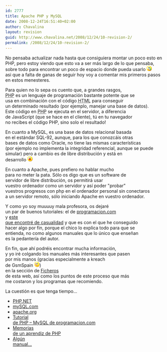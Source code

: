 ```yaml
---
id: 2777
title: Apache PHP y MySQL
date: 2008-12-24T16:51:40+02:00
author: Chavalina
layout: revision
guid: http://www.chavalina.net/2008/12/24/10-revision-2/
permalink: /2008/12/24/10-revision-2/
---
```

<p align="left">
  No pensaba actualizar nada hasta que consiguiera montar un poco esto en<br /> PHP, pero estoy viendo que esto va a ser más largo de lo que pensaba,<br /> sobre todo para encontrar un poco de espacio donde pueda usarlo <img src="/imagenes/emoticonos/llorar.gif" alt="emo" /><br /> asi que a falta de ganas de seguir hoy voy a comentar mis primeros pasos<br /> en estos menesteres.
</p>

<p align="left">
  Para quien no lo sepa os cuento que, a grandes rasgos,<br /> <acronym title="Hypertext PreProcessor">PHP</acronym> es un lenguaje de programación bastante potente que se<br /> usa en combinación con el código <acronym title="HyperText Markup Language">HTML</acronym> para conseguir<br /> un determinado resultado (por ejemplo, manejar una base de datos).<br /> Este código en <acronym title="Hypertext PreProcessor">PHP</acronym> se ejecuta en el servidor, a diferencia<br /> de JavaScript (que se hace en el cliente), tú en tu navegador<br /> no recibes el código PHP, sino solo el resultado!
</p>

<p align="left">
  En cuanto a MySQL, es una base de datos relacional basada<br /> en el estándar SQL-92, aunque, para los que conozcáis otras<br /> bases de datos como Oracle, no tiene las mismas características<br /> (por ejemplo no implementa la integridad referencial, aunque se puede<br /> simular) pero a cambio es de libre distribución y está en<br /> desarrollo <img src="/imagenes/emoticonos/risa.gif" alt="emo" />
</p>

<p align="left">
  En cuanto a Apache, pues prefiero no hablar mucho<br /> para no meter la pata. Sólo os digo que es un software de<br /> servidor de libre distribución, os permitirá usar<br /> vuestro ordenador como un servidor y así poder "probar"<br /> vuestros progresos con php en el ordenador personal sin conectaros<br /> a un servidor remoto, sólo iniciando Apache en vuestro ordenador.
</p>

<p align="left">
  Y como yo soy muuuuy mala profesora, os dejaré<br /> un par de buenos tutoriales: el de <a href="http://www.programacion.com/php/tutorial/php/" target="_blank">programacion.com</a><br /> y <a href="http://www.rinconastur.com/php/" target="_blank">este<br /> que encontré de casualidad</a> y que es con el que he conseguido<br /> hacer algo por fin, porque el chico lo explica todo para que se<br /> entienda, no como algunos manuales que lo único que ense&ntilde;an<br /> es la pedantería del autor.
</p>

<p align="left">
  En fin, que ahí podréis encontrar mucha información,<br /> y yo iré colgando los manuales más interesantes que pasen<br /> por mis manos (gracias especialmente a <span class="alguien">kreach</span><br /> de GsmSpain <img src="/imagenes/emoticonos/guino.gif" alt="emo" />)<br /> en la sección de <a href="ficheros/ficheros.php#php" target="_blank">Ficheros</a><br /> de esta web, así como los puntos de este proceso que más<br /> me costaron y los programas que recomiendo.
</p>

<p align="left">
  La cuestión es que tenga tiempo…
</p>

  * <a href="http://www.php.net/" target="_blank">PHP.NET</a>
  * <a href="http://www.mysql.com/" target="_blank">mySQL.com</a>
  * [apache.org](http://www.apache.org/)
  * <a href="http://www.programacion.com/php/tutorial/php/" target="_blank">Tutorial<br /> de <acronym title="Hypertext PreProcessor">PHP</acronym> &#8211; MySQL de programacion.com</a>
  * <a href="http://www.rinconastur.com/php/" target="_blank">Memorias<br /> de un aprendiz de PHP</a>
  * <a href="ficheros/ficheros.php#php" target="_blank">Algún<br /> manual…</a>